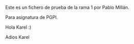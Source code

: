 Este es un fichero de prueba de la rama 1 por Pablo Millán.

Para asignatura de PGPI.

Hola Karel :)

Adios Karel
